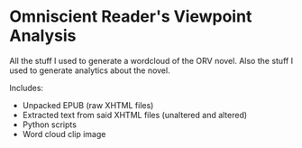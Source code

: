 # Omniscient Reader's Viewpoint Analysis
All the stuff I used to generate a wordcloud of the ORV novel.
Also the stuff I used to generate analytics about the novel.

Includes:
- Unpacked EPUB (raw XHTML files)
- Extracted text from said XHTML files (unaltered and altered)
- Python scripts
- Word cloud clip image
